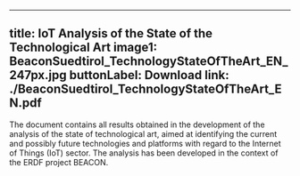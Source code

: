
---
title: IoT Analysis of the State of the Technological Art
image1: BeaconSuedtirol_TechnologyStateOfTheArt_EN_247px.jpg
buttonLabel: Download
link: ./BeaconSuedtirol_TechnologyStateOfTheArt_EN.pdf
---

The document contains all results obtained in the development of the analysis of the state of technological art, aimed at identifying the current and possibly future technologies and platforms with regard to the Internet of Things (IoT) sector. The analysis has been developed in the context of the ERDF project BEACON.